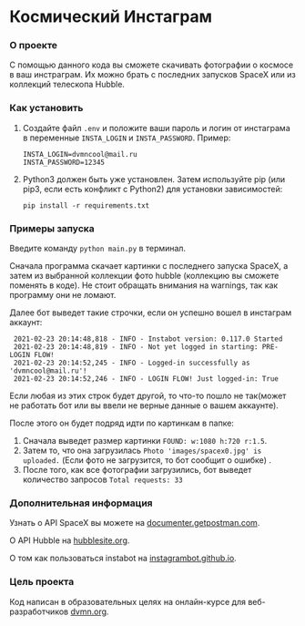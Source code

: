 # Космический Инстаграм

### О проекте
С помощью данного кода вы сможете скачивать фотографии о космосе в ваш инстраграм.
Их можно брать с последних запусков SpaceX или из коллекций телескопа Hubble.
 
### Как установить
1. Создайте файл `.env` и положите ваши пароль и логин от инстаграма в переменные `INSTA_LOGIN` и `INSTA_PASSWORD`. Пример: 
    ```
    INSTA_LOGIN=dvmncool@mail.ru
    INSTA_PASSWORD=12345
    ```

2. Python3 должен быть уже установлен. Затем используйте pip (или pip3, если есть конфликт с Python2) для установки зависимостей:
    ```
    pip install -r requirements.txt
    ```

### Примеры запуска
Введите команду `python main.py` в терминал.

Сначала программа скачает картинки с последнего запуска SpaceX, а затем из выбранной коллекции фото hubble (коллекцию вы сможете поменять в коде).
Не стоит обращать внимания на warnings, так как программу они не ломают.

Далее бот выведет такие строчки, если он успешно вошел в инстаграм аккаунт:
   ```
    2021-02-23 20:14:48,818 - INFO - Instabot version: 0.117.0 Started
    2021-02-23 20:14:48,819 - INFO - Not yet logged in starting: PRE-LOGIN FLOW!
    2021-02-23 20:14:52,245 - INFO - Logged-in successfully as 'dvmncool@mail.ru'!
    2021-02-23 20:14:52,246 - INFO - LOGIN FLOW! Just logged-in: True
   ```
Если любая из этих строк будет другой, то что-то пошло не так(может не работать бот или вы ввели не верные данные о вашем аккаунте).

После этого он будет подряд идти по картинкам в папке:
1. Сначала выведет размер картинки `FOUND: w:1080 h:720 r:1.5`.
2. Затем то, что она загрузилась `Photo 'images/spacex0.jpg' is uploaded.` (Если фото не загрузится, то бот сообщит о ошибке)
.
3. После того, как все фотографии загрузились, бот выведет количество запросов ` Total requests: 33
`
### Дополнительная информация
Узнать о API SpaceX вы можете на [documenter.getpostman.com](https://documenter.getpostman.com/view/2025350/RWaEzAiG#bc65ba60-decf-4289-bb04-4ca9df01b9c1).

О API Hubble на [hubblesite.org](http://hubblesite.org/api/documentation).

О том как пользоваться instabot на [instagrambot.github.io](https://instagrambot.github.io/docs/en/For_developers.html#photos).

### Цель проекта

Код написан в образовательных целях на онлайн-курсе для веб-разработчиков [dvmn.org](https://dvmn.org/).
